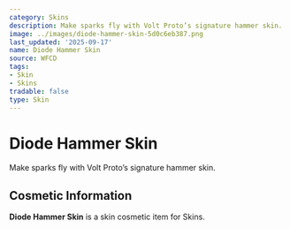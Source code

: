 ```yaml
---
category: Skins
description: Make sparks fly with Volt Proto’s signature hammer skin.
image: ../images/diode-hammer-skin-5d0c6eb387.png
last_updated: '2025-09-17'
name: Diode Hammer Skin
source: WFCD
tags:
- Skin
- Skins
tradable: false
type: Skin
---
```


# Diode Hammer Skin

Make sparks fly with Volt Proto’s signature hammer skin.

## Cosmetic Information

**Diode Hammer Skin** is a skin cosmetic item for Skins.

